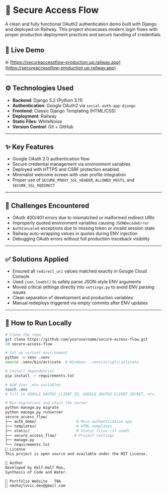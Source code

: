 # 🔐 Secure Access Flow

A clean and fully functional OAuth2 authentication demo built with Django and deployed on Railway. This project showcases modern login flows with proper production deployment practices and secure handling of credentials.

## 🚀 Live Demo

🌐 [https://secureaccessflow-production.up.railway.app](https://secureaccessflow-production.up.railway.app)

---

## ⚙️ Technologies Used

- **Backend**: Django 5.2 (Python 3.11)
- **Authentication**: Google OAuth2 via `social-auth-app-django`
- **Frontend**: Classic Django Templating (HTML/CSS)
- **Deployment**: Railway
- **Static Files**: WhiteNoise
- **Version Control**: Git + GitHub

---

## ✨ Key Features

- Google OAuth 2.0 authentication flow
- Secure credential management via environment variables
- Deployed with HTTPS and CSRF protection enabled
- Minimalist welcome screen with user profile integration
- Proper use of `SECURE_PROXY_SSL_HEADER`, `ALLOWED_HOSTS`, and `SECURE_SSL_REDIRECT`

---

## 🧠 Challenges Encountered

- OAuth 400/401 errors due to mismatched or malformed redirect URIs
- Improperly quoted environment variables causing `JSONDecodeError`
- `AuthCanceled` exceptions due to missing token or invalid session state
- Railway auto-wrapping values in quotes during ENV injection
- Debugging OAuth errors without full production traceback visibility

---

## ✅ Solutions Applied

- Ensured all `redirect_uri` values matched exactly in Google Cloud Console
- Used `json.loads()` to safely parse JSON-style ENV arguments
- Moved critical settings directly into `settings.py` to avoid ENV parsing issues
- Clean separation of development and production variables
- Manual redeploys triggered via empty commits after ENV updates

---

## 🧪 How to Run Locally

```bash
# Clone the repo
git clone https://github.com/yourusername/secure-access-flow.git
cd secure-access-flow

# Set up virtual environment
python -m venv .venv
source .venv/bin/activate  # Windows: .venv\Scripts\activate

# Install dependencies
pip install -r requirements.txt

# Add your .env variables
touch .env
# Fill in GOOGLE_OAUTH2_CLIENT_ID, GOOGLE_OAUTH2_CLIENT_SECRET, etc.

# Run migrations and start the server
python manage.py migrate
python manage.py runserver
secure_access_flow/
├── auth_demo/                  # Main authentication app
├── templates/                  # HTML templates
├── static/                     # Static files (if used)
├── secure_access_flow/        # Project settings
├── manage.py
└── requirements.txt
🤝 License
This project is open source and available under the MIT License.

💬 Author
Developed by Half-Half Man,
Synthesis of Code and Water.

🔗 Portfolio Website - TBA
📧 nmihajlovic.dev@gmail.com
